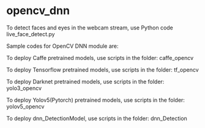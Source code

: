 # opencv_dnn

To detect faces and eyes in the webcam stream, use Python code live_face_detect.py

Sample codes for OpenCV DNN module are:

To deploy Caffe pretrained models, use scripts in the folder: caffe_opencv

To deploy Tensorflow pretrained models, use scripts in the folder: tf_opencv

To deploy Darknet pretrained models, use scripts in the folder: yolo3_opencv

To deploy Yolov5(Pytorch) pretrained models, use scripts in the folder: yolov5_opencv

To deploy dnn_DetectionModel, use scripts in the folder: dnn_Detection 



